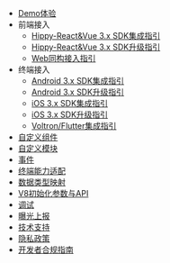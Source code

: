 <!-- docs/_sidebar.md -->
- [Demo体验](development/demo.md)
- 前端接入
  - [Hippy-React&Vue 3.x SDK集成指引](development/react-vue-3.0-integration-guidelines.md)
  - [Hippy-React&Vue 3.x SDK升级指引](development/react-vue-3.0-upgrade-guidelines.md)
  - [Web同构接入指引](development/web-integration-guidelines.md)
- 终端接入
  - [Android 3.x SDK集成指引](development/android-3.0-integration-guidelines.md)
  - [Android 3.x SDK升级指引](development/android-3.0-upgrade-guidelines.md)
  - [iOS 3.x SDK集成指引](development/ios-3.0-integration-guidelines.md)
  - [iOS 3.x SDK升级指引](development/ios-3.0-upgrade-guidelines.md)
  - [Voltron/Flutter集成指引](development/voltron-flutter-integration-guidelines.md)
- [自定义组件](development/native-component.md)
- [自定义模块](development/native-module.md)
- [事件](development/native-event.md)
- [终端能力适配](development/native-adapter.md)
- [数据类型映射](development/type-mapping.md)
- [V8初始化参数与API](development/v8-api.md)
- [调试](development/debug.md)
- [曝光上报](development/report.md)
- [技术支持](development/support.md)
- [隐私政策](development/privacy.md)
- [开发者合规指南](development/privacy-developer-guide.md)
